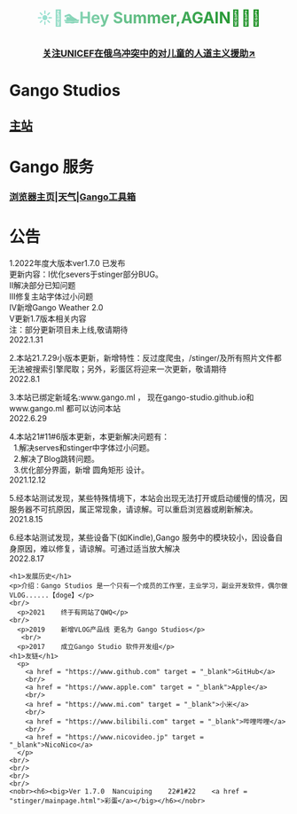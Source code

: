 <html>
  <head>
    <meta charset="UTF-8">
    <!--<link rel="icon" href="image/GANGOpng.ico" type="image/x-icon"/>🧨🧧壬寅虎年春节快乐🧧🧨-->
  </head>
  <body>
    <h1 style = "background-image: linear-gradient(to right, #AFEEEE 0%, green 100%);-webkit-background-clip: text; color: transparent;" align = "center"><!--六·一儿童节快乐！-->☀🌴🏊Hey Summer,AGAIN🤿🍹😎</h1>
    <!--<h1 style = "color:red;" align = "center">LIBERECO! Ni Estas La HONOJ</h1>-->
    <!--<h3 style = "color:#87CEEB;" align = "center"><a href ="https://tiyu.baidu.com/beijing2022/home/tab/%E5%A5%96%E7%89%8C%E6%A6%9C" target = "_blank"> >>关注冬奥数据<< </a></h3>-->
    <h3 style = "color:#4B92DB；" align = "center"><a href = "https://www.unicef.org"  target = "_blank">关注UNICEF在俄乌冲突中的对儿童的人道主义援助↗</a></h3>
    <h1>Gango Studios</h1>
      <h2><a href = "https://gango-studio.github.io/main.html">主站</a>
        <br/>   
    <h1>Gango 服务</h1>
    <h3><a href = "serves/blank.html" target = "_blank">浏览器主页</a>|<a href = "serves/weather.html" target = "_blank">天气</a>|<a href = "https://gango-studio.github.io/serves/tools/indexpage.html">Gango工具箱</a>
        <br/>
    </h3>
    <h1>公告</h1>
      <p>   1.2022年度大版本ver1.7.0 已发布<br/>更新内容：Ⅰ优化severs于stinger部分BUG。<br/>Ⅱ解决部分已知问题<br/>Ⅲ修复主站字体过小问题<br/>Ⅳ新增Gango Weather 2.0<br/>Ⅴ更新1.7版本相关内容<br/>注：部分更新项目未上线,敬请期待<br/>        2022.1.31</p>
      <p>   2.本站21.7.29小版本更新，新增特性：反过度爬虫，/stinger/及所有照片文件都无法被搜索引擎爬取；另外，彩蛋区将迎来一次更新，敬请期待<br/>        2022.8.1</p>
      <p>   3.本站已绑定新域名:www.gango.ml ， 现在gango-studio.github.io和www.gango.ml 都可以访问本站<br/>        2022.6.29</p>
      <p>   4.本站21#11#6版本更新，本更新解决问题有：<br/>&nbsp;&nbsp;1.解决serves和stinger中字体过小问题。<br/>&nbsp;&nbsp;2.解决了Blog跳转问题。<br>&nbsp;&nbsp;3.优化部分界面，新增 圆角矩形 设计。<br/>        2021.12.12</p>
      <p>   5.经本站测试发现，某些特殊情境下，本站会出现无法打开或启动缓慢的情况，因服务器不可抗原因，属正常现象，请谅解。可以重启浏览器或刷新解决。<br/>        2021.8.15</p>
      <p>   6.经本站测试发现，某些设备下(如Kindle),Gango 服务中的模块较小，因设备自身原因，难以修复，请谅解。可通过适当放大解决<br/>        2022.8.17</p>

    <h1>发展历史</h1>
    <p>介绍：Gango Studios 是一个只有一个成员的工作室，主业学习，副业开发软件，偶尔做VLOG......【doge】</p>
    <br/>
      <p>2021    终于有网站了QWQ</p> 
    <br/>
      <p>2019    新增VLOG产品线 更名为 Gango Studios</p>
       <br/>
      <p>2017    成立Gango Studio 软件开发组</p>
    <h1>友链</h1>
      <p>
        <a href = "https://www.github.com" target = "_blank">GitHub</a>
        <br/>
        <a href = "https://www.apple.com" target = "_blank">Apple</a>
        <br/> 
        <a href = "https://www.mi.com" target = "_blank">小米</a>
        <br/>
        <a href = "https://www.bilibili.com" target = "_blank">哔哩哔哩</a>
        <br/>
        <a href = "https://www.nicovideo.jp" target = "_blank">NicoNico</a>
      </p>
    <br/> 
    <br/>
    <br/>
    <br/>
    <nobr><h6><big>Ver 1.7.0  Nancuiping    22#1#22    <a href = "stinger/mainpage.html">彩蛋</a></big></h6></nobr>
  <!--</body>-->
<!--</html>-->
<!-- Developed by Gango Studios , Sam Mu  -->
